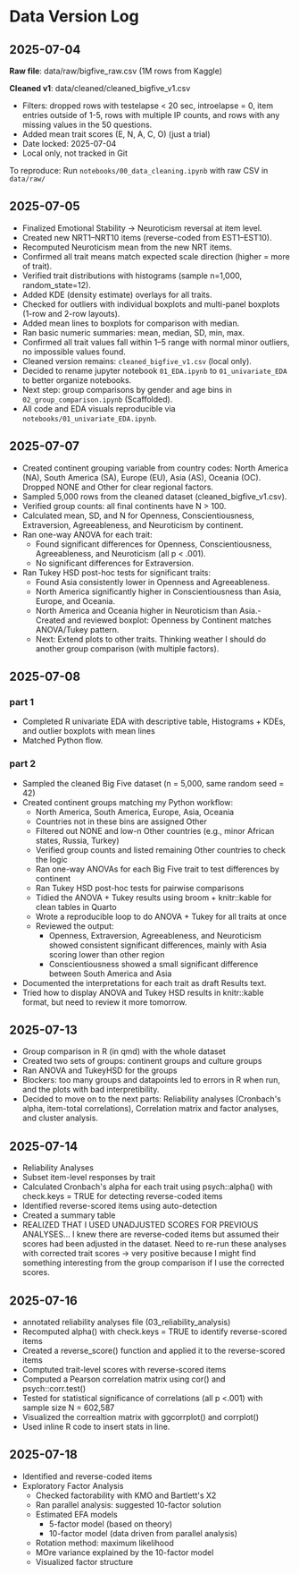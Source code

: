 # Data Version Log

## 2025-07-04
**Raw file**: data/raw/bigfive_raw.csv (1M rows from Kaggle)

**Cleaned v1**: data/cleaned/cleaned_bigfive_v1.csv  
- Filters: dropped rows with testelapse < 20 sec, introelapse = 0, item entries outside of 1-5, rows with multiple IP counts, and rows with any missing values in the 50 questions.
- Added mean trait scores (E, N, A, C, O) (just a trial)
- Date locked: 2025-07-04
- Local only, not tracked in Git

To reproduce:
Run `notebooks/00_data_cleaning.ipynb` with raw CSV in `data/raw/`
## 2025-07-05
- Finalized Emotional Stability → Neuroticism reversal at item level.
- Created new NRT1–NRT10 items (reverse-coded from EST1–EST10).
- Recomputed Neuroticism mean from the new NRT items.
- Confirmed all trait means match expected scale direction (higher = more of trait).
- Verified trait distributions with histograms (sample n=1,000, random_state=12).
- Added KDE (density estimate) overlays for all traits.
- Checked for outliers with individual boxplots and multi-panel boxplots (1-row and 2-row layouts).
- Added mean lines to boxplots for comparison with median.
- Ran basic numeric summaries: mean, median, SD, min, max.
- Confirmed all trait values fall within 1–5 range with normal minor outliers, no impossible values found.
- Cleaned version remains: `cleaned_bigfive_v1.csv` (local only).
- Decided to rename jupyter notebook `01_EDA.ipynb` to `01_univariate_EDA` to better organize notebooks.
- Next step: group comparisons by gender and age bins in `02_group_comparison.ipynb` (Scaffolded).
- All code and EDA visuals reproducible via `notebooks/01_univariate_EDA.ipynb`.

## 2025-07-07
- Created continent grouping variable from country codes: North America (NA), South America (SA), Europe (EU), Asia (AS), Oceania (OC). Dropped NONE and Other for clear regional factors.
- Sampled 5,000 rows from the cleaned dataset (cleaned_bigfive_v1.csv).
- Verified group counts: all final continents have N > 100.
- Calculated mean, SD, and N for Openness, Conscientiousness, Extraversion, Agreeableness, and Neuroticism by continent.
- Ran one-way ANOVA for each trait:
    - Found significant differences for Openness, Conscientiousness, Agreeableness, and Neuroticism (all p < .001).
    - No significant differences for Extraversion.
- Ran Tukey HSD post-hoc tests for significant traits:
    - Found Asia consistently lower in Openness and Agreeableness.
    - North America significantly higher in Conscientiousness than Asia, Europe, and Oceania.
    - North America and Oceania higher in Neuroticism than Asia.- Created and reviewed boxplot: Openness by Continent matches ANOVA/Tukey pattern.
    - Next: Extend plots to other traits. Thinking weather I should do another group comparison (with multiple factors). 

## 2025-07-08
### part 1
- Completed R univariate EDA with descriptive table, Histograms + KDEs, and outlier boxplots with mean lines
- Matched Python flow.
### part 2
- Sampled the cleaned Big Five dataset (n = 5,000, same random seed = 42)
- Created continent groups matching my Python workflow:
    - North America, South America, Europe, Asia, Oceania
    - Countries not in these bins are assigned Other 
    - Filtered out NONE and low-n Other countries (e.g., minor African states, Russia, Turkey)
    - Verified group counts and listed remaining Other countries to check the logic
    - Ran one-way ANOVAs for each Big Five trait to test differences by continent
    - Ran Tukey HSD post-hoc tests for pairwise comparisons
    - Tidied the ANOVA + Tukey results using broom + knitr::kable for clean tables in Quarto
    - Wrote a reproducible loop to do ANOVA + Tukey for all traits at once
    - Reviewed the output:
        - Openness, Extraversion, Agreeableness, and Neuroticism showed consistent significant differences, mainly with Asia scoring lower than other region
        - Conscientiousness showed a small significant difference between South America and Asia
- Documented the interpretations for each trait as draft Results text.
- Tried how to display ANOVA and Tukey HSD results in knitr::kable format, but need to review it more tomorrow.

## 2025-07-13
- Group comparison in R (in qmd) with the whole dataset
- Created two sets of groups: continent groups and culture groups
- Ran ANOVA and TukeyHSD for the groups
- Blockers: too many groups and datapoints led to errors in R when run, and the plots with bad interpretibility. 
- Decided to move on to the next parts: Reliability analyses (Cronbach's alpha, item-total correlations), Correlation matrix and factor analyses, and cluster analysis. 

## 2025-07-14
- Reliability Analyses
- Subset item-level responses by trait 
- Calculated Cronbach's alpha for each trait using psych::alpha() with check.keys = TRUE for detecting reverse-coded items
- Identified reverse-scored items using auto-detection
- Created a summary table
- REALIZED THAT I USED UNADJUSTED SCORES FOR PREVIOUS ANALYSES... I knew there are reverse-coded items but assumed their scores had been adjusted in the dataset. Need to re-run these analyses with corrected trait scores -> very positive because I might find something interesting from the group comparison if I use the corrected scores.

## 2025-07-16
- annotated reliability analyses file (03_reliability_analysis)
- Recomputed alpha() with check.keys = TRUE to identify reverse-scored items
- Created a reverse_score() function and applied it to the reverse-scored items
- Comptuted trait-level scores with reverse-scored items
- Computed a Pearson correlation matrix using cor() and psych::corr.test()
- Tested for statistical significance of correlations (all p <.001) with sample size N = 602,587
- Visualized the correaltion matrix with ggcorrplot() and corrplot()
- Used inline R code to insert stats in line. 

## 2025-07-18
- Identified and reverse-coded items
- Exploratory Factor Analysis
    - Checked factorability with KMO and Bartlett's X2
    - Ran parallel analysis: suggested 10-factor solution
    - Estimated EFA models
        - 5-factor model (based on theory)
        - 10-factor model (data driven from parallel analysis)
    - Rotation method: maximum likelihood
    - MOre variance explained by the 10-factor model
    - Visualized factor structure